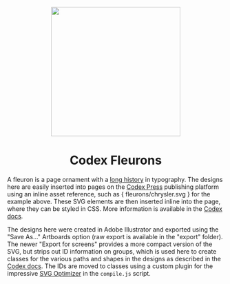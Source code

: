 <p align="center">
  <a href="https://codex.press/docs/fleurons">
    <img src="https://cdn.rawgit.com/codex-press/fleurons/2b999113fea4589a5631b79d1e4f7fd542975b21/chrysler.svg" width="300">
   </a>
</p>
<h1 align=center>Codex Fleurons</h1>

A fleuron is a page ornament with a [long history] in typography. The designs here are easily inserted into pages on the [Codex Press] publishing platform using an inline asset reference, such as { fleurons/chrysler.svg } for the example above. These SVG elements are then inserted inline into the page, where they can be styled in CSS. More information is available in the [Codex docs].

The designs here were created in Adobe Illustrator and exported using the "Save As..." Artboards option (raw export is available in the "export" folder). The newer "Export for screens" provides a more compact version of the SVG, but strips out ID information on groups, which is used here to create classes for the various paths and shapes in the designs as described in the [Codex docs]. The IDs are moved to classes using a custom plugin for the impressive [SVG Optimizer] in the `compile.js` script.

[long history]: https://en.wikipedia.org/wiki/Fleuron_(typography)
[Codex Press]: https://codex.press/
[Codex docs]: https://codex.press/docs/fleurons
[SVG Optimizer]: https://github.com/svg/svgo
